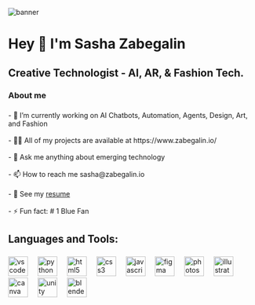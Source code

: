 ![banner](sasha.gif)

###

<h1 align="left">Hey 👋 I'm Sasha Zabegalin</h1>

###

<h2 align="left">Creative Technologist - AI, AR, & Fashion Tech.</h2>


###

<h3 align="left">About me</h3>

###

<p align="left">
- 🔭 I’m currently working on AI Chatbots, Automation, Agents, Design, Art, and Fashion<br><br>
- 👨‍💻 All of my projects are available at https://www.zabegalin.io/<br><br>
- 💬 Ask me anything about emerging technology<br><br>
- 📫 How to reach me sasha@zabegalin.io<br><br>
- 📄 See my <a href="https://drive.google.com/file/d/1M-Kj-LUZXtjafrQGPrEuDClpxRt1br0h/view?usp=sharing">resume</a> <br><br>
- ⚡ Fun fact: # 1 Blue Fan
</p>

###

<h2 align="left">Languages and Tools:</h2>

###

<div align="left">
  <img src="https://cdn.jsdelivr.net/gh/devicons/devicon/icons/vscode/vscode-original.svg" height="40" alt="vscode logo"  />
  <img width="12" />
  <img src="https://cdn.jsdelivr.net/gh/devicons/devicon/icons/python/python-original.svg" height="40" alt="python logo"  />
  <img width="12" />
  <img src="https://cdn.jsdelivr.net/gh/devicons/devicon/icons/html5/html5-original.svg" height="40" alt="html5 logo"  />
  <img width="12" />
  <img src="https://cdn.jsdelivr.net/gh/devicons/devicon/icons/css3/css3-original.svg" height="40" alt="css3 logo"  />
  <img width="12" />
  <img src="https://cdn.jsdelivr.net/gh/devicons/devicon/icons/javascript/javascript-original.svg" height="40" alt="javascript logo"  />
  <img width="12" />
  <img src="https://cdn.jsdelivr.net/gh/devicons/devicon/icons/figma/figma-original.svg" height="40" alt="figma logo"  />
  <img width="12" />
  <img src="https://cdn.freebiesupply.com/logos/large/2x/adobe-photoshop-cs6-logo-svg-vector.svg" height="40" alt="photoshop logo"  />
  <img width="12" />
  <img src="https://cdn.jsdelivr.net/gh/devicons/devicon/icons/illustrator/illustrator-line.svg" height="40" alt="illustrator logo"  />
  <img width="12" />
  <img src="https://cdn.jsdelivr.net/gh/devicons/devicon/icons/canva/canva-original.svg" height="40" alt="canva logo"  />
  <img width="12" />
  <img src="https://cdn.jsdelivr.net/gh/devicons/devicon/icons/unity/unity-original.svg" height="40" alt="unity logo"  />
  <img width="12" />
  <img src="https://cdn.jsdelivr.net/gh/devicons/devicon/icons/blender/blender-original.svg" height="40" alt="blender logo"  />
</div>

###
